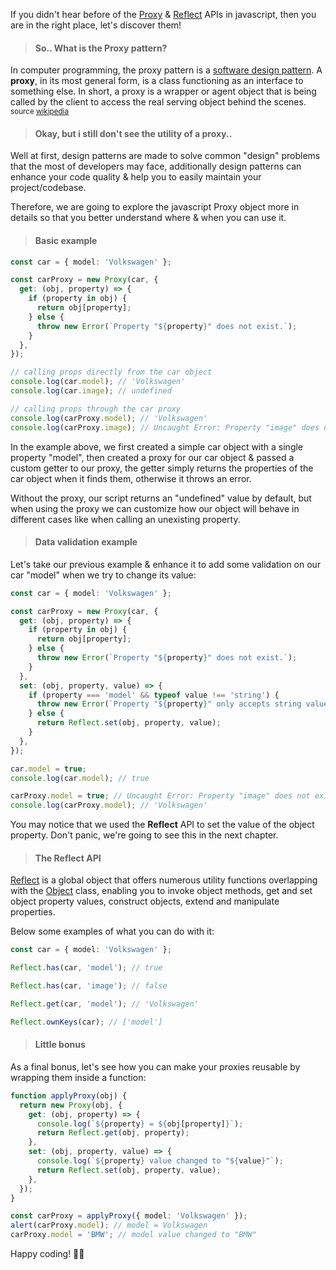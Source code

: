 If you didn't hear before of the [Proxy](https://developer.mozilla.org/en-US/docs/Web/JavaScript/Reference/Global_Objects/Proxy) & [Reflect](https://developer.mozilla.org/en-US/docs/Web/JavaScript/Reference/Global_Objects/Reflect) APIs in javascript, then you are in the right place, let's discover them!

<blockquote><h4>So.. What is the Proxy pattern?</h4></blockquote>

In computer programming, the proxy pattern is a [software design pattern](https://en.wikipedia.org/wiki/Software_design_pattern). A **proxy**, in its most general form, is a class functioning as an interface to something else. In short, a proxy is a wrapper or agent object that is being called by the client to access the real serving object behind the scenes. <small>source <a href="https://en.wikipedia.org/wiki/Proxy_pattern" target="_blank">wikipedia</a></small>

<blockquote><h4>Okay, but i still don't see the utility of a proxy..</h4></blockquote>

Well at first, design patterns are made to solve common "design" problems that the most of developers may face, additionally design patterns can enhance your code quality & help you to easily maintain your project/codebase.

Therefore, we are going to explore the javascript Proxy object more in details so that you better understand where & when you can use it.

<blockquote><h4>Basic example</h4></blockquote>

```typescript
const car = { model: 'Volkswagen' };

const carProxy = new Proxy(car, {
  get: (obj, property) => {
    if (property in obj) {
      return obj[property];
    } else {
      throw new Error(`Property "${property}" does not exist.`);
    }
  },
});

// calling props directly from the car object
console.log(car.model); // 'Volkswagen'
console.log(car.image); // undefined

// calling props through the car proxy
console.log(carProxy.model); // 'Volkswagen'
console.log(carProxy.image); // Uncaught Error: Property "image" does not exist.
```

In the example above, we first created a simple car object with a single property "model", then created a proxy for our car object & passed a custom getter to our proxy, the getter simply returns the properties of the car object when it finds them, otherwise it throws an error.

Without the proxy, our script returns an "undefined" value by default, but when using the proxy we can customize how our object will behave in different cases like when calling an unexisting property.

<blockquote><h4>Data validation example</h4></blockquote>

Let's take our previous example & enhance it to add some validation on our car "model" when we try to change its value:

```typescript
const car = { model: 'Volkswagen' };

const carProxy = new Proxy(car, {
  get: (obj, property) => {
    if (property in obj) {
      return obj[property];
    } else {
      throw new Error(`Property "${property}" does not exist.`);
    }
  },
  set: (obj, property, value) => {
    if (property === 'model' && typeof value !== 'string') {
      throw new Error(`Property "${property}" only accepts string values.`);
    } else {
      return Reflect.set(obj, property, value);
    }
  },
});

car.model = true;
console.log(car.model); // true

carProxy.model = true; // Uncaught Error: Property "image" does not exist.
console.log(carProxy.model); // 'Volkswagen'
```

You may notice that we used the **Reflect** API to set the value of the object property. Don't panic, we're going to see this in the next chapter.

<blockquote><h4>The Reflect API</h4></blockquote>

[Reflect](https://developer.mozilla.org/en-US/docs/Web/JavaScript/Reference/Global_Objects/Reflect) is a global object that offers numerous utility functions overlapping with the [Object](https://developer.mozilla.org/en-US/docs/Web/JavaScript/Reference/Global_Objects/Object) class, enabling you to invoke object methods, get and set object property values, construct objects, extend and manipulate properties.

Below some examples of what you can do with it:

```typescript
const car = { model: 'Volkswagen' };

Reflect.has(car, 'model'); // true

Reflect.has(car, 'image'); // false

Reflect.get(car, 'model'); // 'Volkswagen'

Reflect.ownKeys(car); // ['model']
```

<blockquote><h4>Little bonus</h4></blockquote>

As a final bonus, let's see how you can make your proxies reusable by wrapping them inside a function:

```typescript
function applyProxy(obj) {
  return new Proxy(obj, {
    get: (obj, property) => {
      console.log(`${property} = ${obj[property]}`);
      return Reflect.get(obj, property);
    },
    set: (obj, property, value) => {
      console.log(`${property} value changed to "${value}"`);
      return Reflect.set(obj, property, value);
    },
  });
}

const carProxy = applyProxy({ model: 'Volkswagen' });
alert(carProxy.model); // model = Volkswagen
carProxy.model = 'BMW'; // model value changed to "BMW"
```

Happy coding! 👨‍💻
